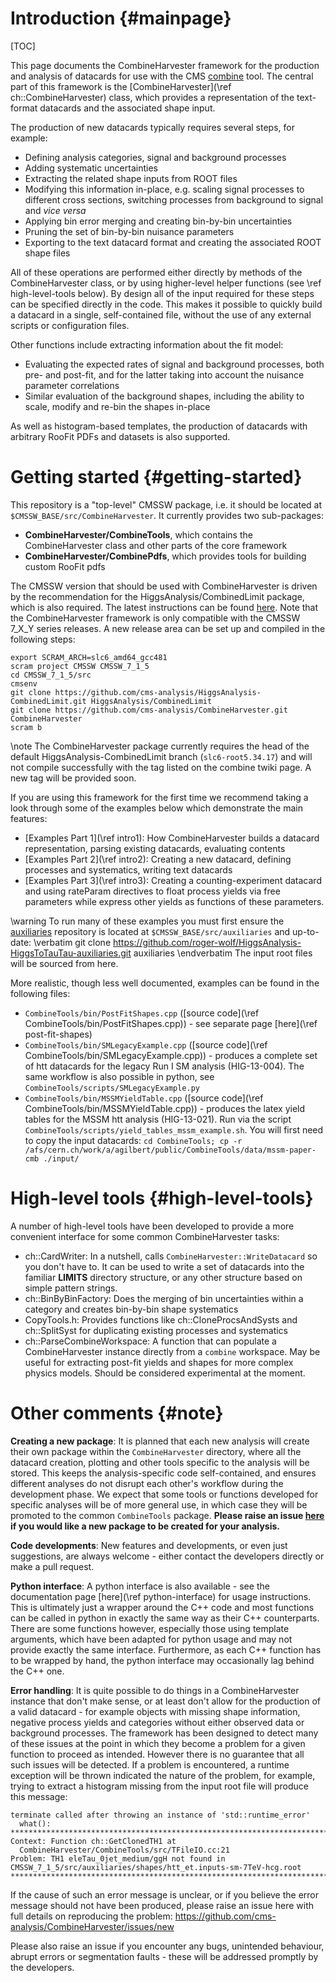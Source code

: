 Introduction {#mainpage}
========================

[TOC]

This page documents the CombineHarvester framework for the production and analysis of datacards for use with the CMS [combine](https://github.com/cms-analysis/HiggsAnalysis-CombinedLimit) tool. The central part of this framework is the [CombineHarvester](\ref ch::CombineHarvester) class, which provides a representation of the text-format datacards and the associated shape input.

The production of new datacards typically requires several steps, for example:

  * Defining analysis categories, signal and background processes
  * Adding systematic uncertainties
  * Extracting the related shape inputs from ROOT files
  * Modifying this information in-place, e.g. scaling signal processes to different cross sections, switching processes from background to signal and *vice versa*
  * Applying bin error merging and creating bin-by-bin uncertainties
  * Pruning the set of bin-by-bin nuisance parameters
  * Exporting to the text datacard format and creating the associated ROOT shape files

All of these operations are performed either directly by methods of the CombineHarvester class, or by using higher-level helper functions (see \ref high-level-tools below). By design all of the input required for these steps can be specified directly in the code. This makes it possible to quickly build a datacard in a single, self-contained file, without the use of any external scripts or configuration files.

Other functions include extracting information about the fit model:

  * Evaluating the expected rates of signal and background processes, both pre- and post-fit, and for the latter taking into account the nuisance parameter correlations
  * Similar evaluation of the background shapes, including the ability to scale, modify and re-bin the shapes in-place

As well as histogram-based templates, the production of datacards with arbitrary RooFit PDFs and datasets is also supported.

Getting started {#getting-started}
==================================
This repository is a "top-level" CMSSW package, i.e. it should be located at `$CMSSW_BASE/src/CombineHarvester`. It currently provides two sub-packages:

  * **CombineHarvester/CombineTools**, which contains the CombineHarvester class and other parts of the core framework
  * **CombineHarvester/CombinePdfs**, which provides tools for building custom RooFit pdfs

The CMSSW version that should be used with CombineHarvester is driven by the recommendation for the HiggsAnalysis/CombinedLimit package, which is also required. The latest instructions can be found [here](https://twiki.cern.ch/twiki/bin/viewauth/CMS/SWGuideHiggsAnalysisCombinedLimit#ROOT5_SLC6_release_CMSSW_7_1_X). Note that the CombineHarvester framework is only compatible with the CMSSW 7_X_Y series releases.  A new release area can be set up and compiled in the following steps:

    export SCRAM_ARCH=slc6_amd64_gcc481
    scram project CMSSW CMSSW_7_1_5
    cd CMSSW_7_1_5/src
    cmsenv
    git clone https://github.com/cms-analysis/HiggsAnalysis-CombinedLimit.git HiggsAnalysis/CombinedLimit
    git clone https://github.com/cms-analysis/CombineHarvester.git CombineHarvester
    scram b

\note The CombineHarvester package currently requires the head of the default HiggsAnalysis-CombinedLimit branch (`slc6-root5.34.17`) and will not compile successfully with the tag listed on the combine twiki page. A new tag will be provided soon.

If you are using this framework for the first time we recommend taking a look through some of the examples below which demonstrate the main features:

  * [Examples Part 1](\ref intro1): How CombineHarvester builds a datacard representation, parsing existing datacards, evaluating contents
  * [Examples Part 2](\ref intro2): Creating a new datacard, defining processes and systematics, writing text datacards
  * [Examples Part 3](\ref intro3): Creating a counting-experiment datacard and using rateParam directives to float process yields via free parameters while express other yields as functions of these parameters.

\warning To run many of these examples you must first ensure the [auxiliaries](https://github.com/roger-wolf/HiggsAnalysis-HiggsToTauTau-auxiliaries) repository is located at `$CMSSW_BASE/src/auxiliaries` and up-to-date:
\verbatim
git clone https://github.com/roger-wolf/HiggsAnalysis-HiggsToTauTau-auxiliaries.git auxiliaries \endverbatim
The input root files will be sourced from here.

More realistic, though less well documented, examples can be found in the following files:
  * `CombineTools/bin/PostFitShapes.cpp` ([source code](\ref CombineTools/bin/PostFitShapes.cpp)) - see separate page [here](\ref post-fit-shapes)
  * `CombineTools/bin/SMLegacyExample.cpp` ([source code](\ref CombineTools/bin/SMLegacyExample.cpp)) - produces a complete set of htt datacards for the legacy Run I SM analysis (HIG-13-004). The same workflow is also possible in python, see `CombineTools/scripts/SMLegacyExample.py`
  * `CombineTools/bin/MSSMYieldTable.cpp` ([source code](\ref CombineTools/bin/MSSMYieldTable.cpp)) - produces the latex yield tables for the MSSM htt analysis (HIG-13-021). Run via the script `CombineTools/scripts/yield_tables_mssm_example.sh`. You will first need to copy the input datacards: `cd CombineTools; cp -r /afs/cern.ch/work/a/agilbert/public/CombineTools/data/mssm-paper-cmb ./input/`

High-level tools {#high-level-tools}
====================================
A number of high-level tools have been developed to provide a more convenient interface for some common CombineHarvester tasks:

  * ch::CardWriter: In a nutshell, calls `CombineHarvester::WriteDatacard` so you don't have to. It can be used to write a set of datacards into the familiar **LIMITS** directory structure, or any other structure based on simple pattern strings.
  * ch::BinByBinFactory: Does the merging of bin uncertainties within a category and creates bin-by-bin shape systematics
  * CopyTools.h: Provides functions like ch::CloneProcsAndSysts and ch::SplitSyst for duplicating existing processes and systematics
  * ch::ParseCombineWorkspace: A function that can populate a CombineHarvester instance directly from a `combine` workspace. May be useful for extracting post-fit yields and shapes for more complex physics models. Should be considered experimental at the moment.

Other comments {#note}
======================
**Creating a new package**: It is planned that each new analysis will create their own package within the `CombineHarvester` directory, where all the datacard creation, plotting and other tools specific to the analysis will be stored. This keeps the analysis-specific code self-contained, and ensures different analyses do not disrupt each other's workflow during the development phase. We expect that some tools or functions developed for specific analyses will be of more general use, in which case they will be promoted to the common `CombineTools` package. **Please raise an issue [here](https://github.com/cms-analysis/CombineHarvester/issues/new) if you would like a new package to be created for your analysis.**

**Code developments**: New features and developments, or even just suggestions, are always welcome - either contact the developers directly or make a pull request.

**Python interface**: A python interface is also available - see the documentation page [here](\ref python-interface) for usage instructions. This is ultimately just a wrapper around the C++ code and most functions can be called in python in exactly the same way as their C++ counterparts. There are some functions however, especially those using template arguments, which have been adapted for python usage and may not provide exactly the same interface. Furthermore, as each C++ function has to be wrapped by hand, the python interface may occasionally lag behind the C++ one.

**Error handling**: It is quite possible to do things in a CombineHarvester instance that don't make sense, or at least don't allow for the production of a valid datacard - for example objects with missing shape information, negative process yields and categories without either observed data or background processes. The framework has been designed to detect many of these issues at the point in which they become a problem for a given function to proceed as intended. However there is no guarantee that all such issues will be detected. If a problem is encountered, a runtime exception will be thrown indicated the nature of the problem, for example, trying to extract a histogram missing from the input root file will produce this message:

    terminate called after throwing an instance of 'std::runtime_error'
      what():
    *******************************************************************************
    Context: Function ch::GetClonedTH1 at
      CombineHarvester/CombineTools/src/TFileIO.cc:21
    Problem: TH1 eleTau_0jet_medium/ggH not found in CMSSW_7_1_5/src/auxiliaries/shapes/htt_et.inputs-sm-7TeV-hcg.root
    *******************************************************************************

If the cause of such an error message is unclear, or if you believe the error message should not have been produced, please raise an issue here with full details on reproducing the problem: https://github.com/cms-analysis/CombineHarvester/issues/new

Please also raise an issue if you encounter any bugs, unintended behaviour, abrupt errors or segmentation faults - these will be addressed promptly by the developers.

